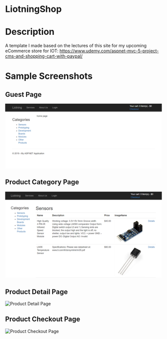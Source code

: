 LiotningShop
========================

# Description
A template I made based on the lectures of this site for my upcoming eCommerce store for IOT:
https://www.udemy.com/aspnet-mvc-5-project-cms-and-shopping-cart-with-paypal/

# Sample Screenshots

## Guest Page
 ![Main Page Guest](https://raw.githubusercontent.com/kdvsolis/LiotningShop/master/screenshots/GuestLandingPage.PNG)
## Product Category Page
 ![Product Category Page](https://raw.githubusercontent.com/kdvsolis/LiotningShop/master/screenshots/ProductCategoryPage.PNG)
## Product Detail Page
 ![Product Detail Page](https://raw.githubusercontent.com/kdvsolis/LiotningShop/master/screenshots/ProductDetail.PNG)
## Product Checkout Page
 ![Product Checkout Page](https://raw.githubusercontent.com/kdvsolis/LiotningShop/master/screenshots/ProductCheckoutPage.PNG)